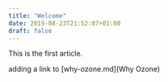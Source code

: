 ```yaml
---
title: "Welcome"
date: 2019-08-23T21:52:07+01:00
draft: false
---
```


This is the first article.

adding a link to [why-ozone.md](Why Ozone)
